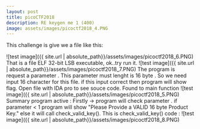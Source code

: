 ```yaml
---
layout: post
title: picoCTF2018
description: RE keygen me 1 (400)
image: assets/images/picoctf2018_4.PNG
---
```

This challenge is give we a file like this:

![test image]({{ site.url | absolute_path}}/assets/images/picoctf2018_6.PNG)
That is a file ELF 32-bit  LSB executable,
ok..try run it.
![test image]({{ site.url | absolute_path}}/assets/images/picoctf2018_7.PNG)
The program is request a parameter . This parameter must lenght is 16 byte . So we need input 16 character for this file. if this input correct then program will show flag.
Open file with IDA pro to see souce code. Found to main function 
![test image]({{ site.url | absolute_path}}/assets/images/picoctf2018_5.PNG)
Summary program active :
Firstly -> program will check parameter . if parameter < 1 program will show "Please Provide a VALID 16 byte Product Key." else it will call check_valid_key(). This is check_valid_key() code :
![test image]({{ site.url | absolute_path}}/assets/images/picoctf2018_8.PNG)






